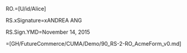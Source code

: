 RO.=[U/id/Alice]

RS.xSignature=xANDREA ANG

RS.Sign.YMD=November 14, 2015  

=[GH/FutureCommerce/CUMA/Demo/90_RS-2-RO_AcmeForm_v0.md]